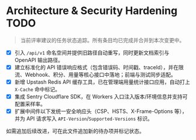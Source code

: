 # Architecture & Security Hardening TODO

> 当前评审建议的任务状态追踪。所有条目均已完成并合并到本次变更中。

- [x] 引入 `/api/v1` 命名空间并提供旧路径自动重写，同时更新文档索引与 OpenAPI 输出路径。
- [x] 建立标准化的 API 错误响应格式（包含错误码、时间戳、traceId），并在限流、Webhook、积分、用量等核心接口中落地；前端与测试同步适配。
- [x] 新增 Upstash Redis API 缓存工具，已在管理端用量统计接口应用，自动打上 `X-Cache` 命中标记。
- [x] 集成 Sentry Cloudflare SDK，在 Workers 入口注入版本/环境信息并支持可配置采样率。
- [x] 扩展中间件以下发统一安全响应头（CSP、HSTS、X-Frame-Options 等），并为 API 请求写入 `API-Version`/`Supported-Versions` 标识。

如需追加后续改进，可在此文件追加新的待办项并标记状态。
